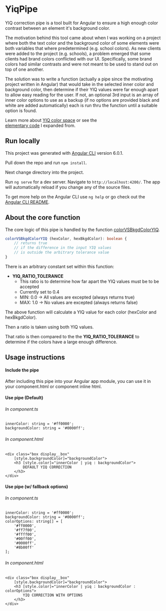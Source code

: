 # YiqPipe

YIQ correction pipe is a tool built for Angular to ensure a high enough color
contrast between an element it's background color.

The motivation behind this tool came about when I was working on a project where
both the text color and the background color of some elements were both variables
that where predetermined (e.g. school colors). As new clients were added to
the project (e.g. schools), a problem emerged that some clients had brand colors
conflicted with our UI. Specifically, some brand colors had similar contrasts and
were not meant to be used to stand out on top of one another.

The solution was to write a function (actually a pipe since the motivating
project written in Angular) that would take in the selected inner color and
background color, then determine if their YIQ values were far enough apart to
allow easy reading for the user. If not, an optional 3rd input is an array of
inner color options to use as a backup (if no options are provided black and
white are added automatically) each is run thru the function until a suitable
option is found.

Learn more about [YIQ color space](https://en.wikipedia.org/wiki/YIQ) or see the  
[elementary code](https://stackoverflow.com/questions/9600295/automatically-change-text-color-to-assure-readability#answer-36904232) I expanded from.

## Run locally

This project was generated with [Angular CLI](https://github.com/angular/angular-cli) version 6.0.1.

Pull down the repo and run `npm install`.

Next change directory into the project.

Run `ng serve` for a dev server. Navigate to `http://localhost:4200/`. The app will automatically reload if you change any of the source files.

To get more help on the Angular CLI use `ng help` or go check out the [Angular CLI README](https://github.com/angular/angular-cli/blob/master/README.md).

## About the core function

The core logic of this pipe is handled by the function [colorVSBkgdColorYIQ](https://github.com/chris-milliano/yiq-correction-pipe/blob/master/src/app/yiq-correction.pipe.ts).

```typescript
colorVSBkgdColorYIQ (hexColor, hexBkgdColor): boolean {
    // returns true
    // if the difference in the input YIQ values
    // is outside the arbitrary tolerance value
}
```

There is an arbitrary constant set within this function:
* __YIQ_RATIO_TOLERANCE__
    * This ratio is to determine how far apart the YIQ values must be to be accepted
    * Currently set to 0.4
    * MIN: 0.0 -> All values are excepted (always returns true)
    * MAX: 1.0 -> No values are excepted (always returns false)

The above function will calculate a YIQ value for each color (hexColor and
hexBkgdColor).

Then a ratio is taken using both YIQ values.

That ratio is then compared to the the __YIQ_RATIO_TOLERANCE__ to determine if
the colors have a large enough difference.


## Usage instructions

#### Include the pipe

After including this pipe into your Angular app module, you can use it in
your component.html or component inline html.

#### Use pipe (Default)

###### In component.ts
```
innerColor: string = '#ff0000';
backgroundColor: string = '#0000ff';
```

###### In component.html
```
<div class="box display__box"
    [style.backgroundColor]="backgroundColor">
    <h3 [style.color]="innerColor | yiq : backgroundColor">
        DEFAULT YIQ CORRECTION
    </h3>
</div>
```


#### Use pipe (w/ fallback options)

###### In component.ts
```
innerColor: string = '#ff0000';
backgroundColor: string = '#0000ff';
colorOptions: string[] = [
    '#ff0000',
    '#ff7f00',
    '#ffff00',
    '#00ff00',
    '#0000ff',
    '#8b00ff'
];
```

###### In component.html
```
<div class="box display__box"
    [style.backgroundColor]="backgroundColor">
    <h3 [style.color]="innerColor | yiq : backgroundColor : colorOptions">
        YIQ CORRECTION WITH OPTIONS
    </h3>
</div>
```

